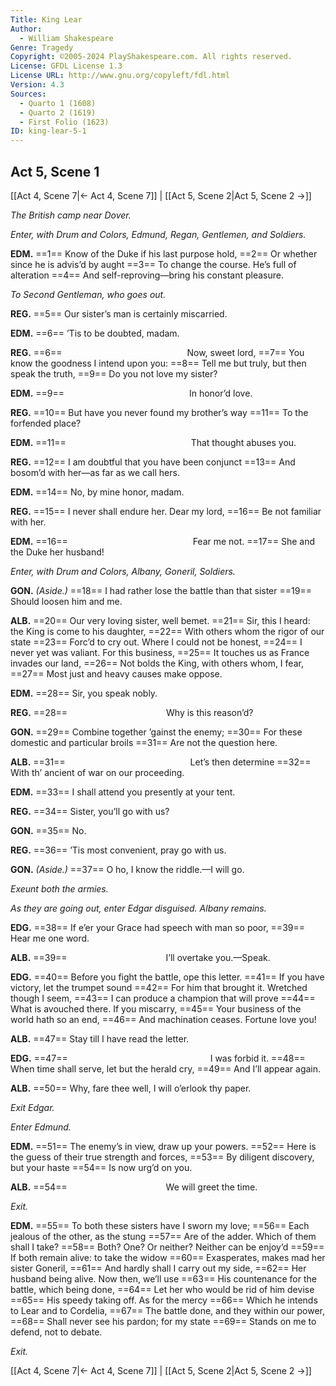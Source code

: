 ```yaml
---
Title: King Lear
Author: 
  - William Shakespeare
Genre: Tragedy
Copyright: ©2005-2024 PlayShakespeare.com. All rights reserved.
License: GFDL License 1.3
License URL: http://www.gnu.org/copyleft/fdl.html
Version: 4.3
Sources:
  - Quarto 1 (1608)
  - Quarto 2 (1619)
  - First Folio (1623)
ID: king-lear-5-1
---
```


## Act 5, Scene 1
[[Act 4, Scene 7|← Act 4, Scene 7]] | [[Act 5, Scene 2|Act 5, Scene 2 →]]

*The British camp near Dover.*

*Enter, with Drum and Colors, Edmund, Regan, Gentlemen, and Soldiers.*

**EDM.**
==1== Know of the Duke if his last purpose hold,
==2== Or whether since he is advis’d by aught
==3== To change the course. He’s full of alteration
==4== And self-reproving—bring his constant pleasure.

*To Second Gentleman, who goes out.*

**REG.**
==5== Our sister’s man is certainly miscarried.

**EDM.**
==6== ’Tis to be doubted, madam.

**REG.**
==6==               Now, sweet lord,
==7== You know the goodness I intend upon you:
==8== Tell me but truly, but then speak the truth,
==9== Do you not love my sister?

**EDM.**
==9==               In honor’d love.

**REG.**
==10== But have you never found my brother’s way
==11== To the forfended place?

**EDM.**
==11==               That thought abuses you.

**REG.**
==12== I am doubtful that you have been conjunct
==13== And bosom’d with her—as far as we call hers.

**EDM.**
==14== No, by mine honor, madam.

**REG.**
==15== I never shall endure her. Dear my lord,
==16== Be not familiar with her.

**EDM.**
==16==               Fear me not.
==17== She and the Duke her husband!

*Enter, with Drum and Colors, Albany, Goneril, Soldiers.*

**GON.**
*(Aside.)*
==18== I had rather lose the battle than that sister
==19== Should loosen him and me.

**ALB.**
==20== Our very loving sister, well bemet.
==21== Sir, this I heard: the King is come to his daughter,
==22== With others whom the rigor of our state
==23== Forc’d to cry out. Where I could not be honest,
==24== I never yet was valiant. For this business,
==25== It touches us as France invades our land,
==26== Not bolds the King, with others whom, I fear,
==27== Most just and heavy causes make oppose.

**EDM.**
==28== Sir, you speak nobly.

**REG.**
==28==            Why is this reason’d?

**GON.**
==29== Combine together ’gainst the enemy;
==30== For these domestic and particular broils
==31== Are not the question here.

**ALB.**
==31==               Let’s then determine
==32== With th’ ancient of war on our proceeding.

**EDM.**
==33== I shall attend you presently at your tent.

**REG.**
==34== Sister, you’ll go with us?

**GON.**
==35== No.

**REG.**
==36== ’Tis most convenient, pray go with us.

**GON.**
*(Aside.)*
==37== O ho, I know the riddle.—I will go.

*Exeunt both the armies.*

*As they are going out, enter Edgar disguised. Albany remains.*

**EDG.**
==38== If e’er your Grace had speech with man so poor,
==39== Hear me one word.

**ALB.**
==39==            I’ll overtake you.—Speak.

**EDG.**
==40== Before you fight the battle, ope this letter.
==41== If you have victory, let the trumpet sound
==42== For him that brought it. Wretched though I seem,
==43== I can produce a champion that will prove
==44== What is avouched there. If you miscarry,
==45== Your business of the world hath so an end,
==46== And machination ceases. Fortune love you!

**ALB.**
==47== Stay till I have read the letter.

**EDG.**
==47==                 I was forbid it.
==48== When time shall serve, let but the herald cry,
==49== And I’ll appear again.

**ALB.**
==50== Why, fare thee well, I will o’erlook thy paper.

*Exit Edgar.*

*Enter Edmund.*

**EDM.**
==51== The enemy’s in view, draw up your powers.
==52== Here is the guess of their true strength and forces,
==53== By diligent discovery, but your haste
==54== Is now urg’d on you.

**ALB.**
==54==            We will greet the time.

*Exit.*

**EDM.**
==55== To both these sisters have I sworn my love;
==56== Each jealous of the other, as the stung
==57== Are of the adder. Which of them shall I take?
==58== Both? One? Or neither? Neither can be enjoy’d
==59== If both remain alive: to take the widow
==60== Exasperates, makes mad her sister Goneril,
==61== And hardly shall I carry out my side,
==62== Her husband being alive. Now then, we’ll use
==63== His countenance for the battle, which being done,
==64== Let her who would be rid of him devise
==65== His speedy taking off. As for the mercy
==66== Which he intends to Lear and to Cordelia,
==67== The battle done, and they within our power,
==68== Shall never see his pardon; for my state
==69== Stands on me to defend, not to debate.

*Exit.*

[[Act 4, Scene 7|← Act 4, Scene 7]] | [[Act 5, Scene 2|Act 5, Scene 2 →]]